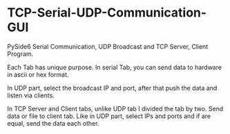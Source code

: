 # TCP-Serial-UDP-Communication-GUI
PySide6  Serial Communication, UDP Broadcast and TCP Server, Client Program. 

Each Tab has unique purpose.
In serial Tab, you can send data to hardware in ascii or hex format.

In UDP part, select the broadcast IP and port, after that push the data and listen via clients.

In TCP Server and Client tabs, unlike UDP tab I divided the tab by two. Send data or file to client tab. Like in UDP part, select IPs and ports and if are equal, send the data each other. 


